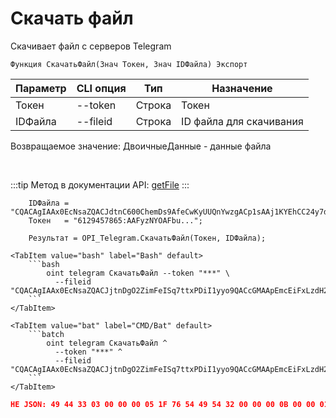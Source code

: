 ﻿---
sidebar_position: 5
---

# Скачать файл
 Скачивает файл с серверов Telegram



`Функция СкачатьФайл(Знач Токен, Знач IDФайла) Экспорт`

  | Параметр | CLI опция | Тип | Назначение |
  |-|-|-|-|
  | Токен | --token | Строка | Токен |
  | IDФайла | --fileid | Строка | ID файла для скачивания |

  
  Возвращаемое значение:   ДвоичныеДанные - данные файла

<br/>

:::tip
Метод в документации API: [getFile](https://core.telegram.org/bots/api#getfile)
:::
<br/>


```bsl title="Пример кода"
    IDФайла = "CQACAgIAAx0EcNsaZQACJdtnC600ChemDs9AfeCwKyUUQnYwzgACp1sAAj1KYEhCC24y7dGmOjYE";
    Токен   = "6129457865:AAFyzNYOAFbu...";

    Результат = OPI_Telegram.СкачатьФайл(Токен, IDФайла);
```
    

 <Tabs>
  
    <TabItem value="bash" label="Bash" default>
        ```bash
            oint telegram СкачатьФайл --token "***" \
              --fileid "CQACAgIAAx0EcNsaZQACJjtnDgO2ZimFeISq7ttxPDiI1yyo9QACcGMAApEmcEiFxLzdH2cMWTYE"
        ```
    </TabItem>
  
    <TabItem value="bat" label="CMD/Bat" default>
        ```batch
            oint telegram СкачатьФайл ^
              --token "***" ^
              --fileid "CQACAgIAAx0EcNsaZQACJjtnDgO2ZimFeISq7ttxPDiI1yyo9QACcGMAApEmcEiFxLzdH2cMWTYE"
        ```
    </TabItem>
</Tabs>


```json title="Результат"
НЕ JSON: 49 44 33 03 00 00 00 05 1F 76 54 49 54 32 00 00 00 0B 00 00 01 FF FE 44 00 6F 00 67 00 73 00 54 50 45 31 00 00 00 15 00 00 01 FF FE 4D 00 6F 00 74 00 6F 00 72 00 68 00 65 00 61 00 64 00 54 59…
```
